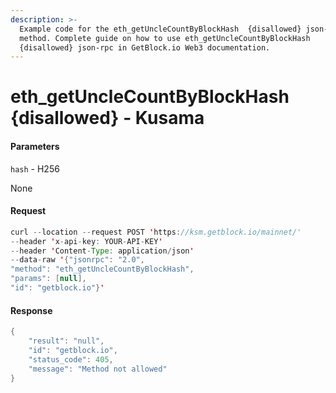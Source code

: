 ```yaml
---
description: >-
  Example code for the eth_getUncleCountByBlockHash  {disallowed} json-rpc
  method. Сomplete guide on how to use eth_getUncleCountByBlockHash 
  {disallowed} json-rpc in GetBlock.io Web3 documentation.
---
```


# eth\_getUncleCountByBlockHash {disallowed} - Kusama

#### Parameters

`hash` - H256

None

#### Request

```java
curl --location --request POST 'https://ksm.getblock.io/mainnet/' 
--header 'x-api-key: YOUR-API-KEY' 
--header 'Content-Type: application/json' 
--data-raw '{"jsonrpc": "2.0",
"method": "eth_getUncleCountByBlockHash",
"params": [null],
"id": "getblock.io"}'
```

#### Response

```java
{
    "result": "null",
    "id": "getblock.io",
    "status_code": 405,
    "message": "Method not allowed"
}
```
